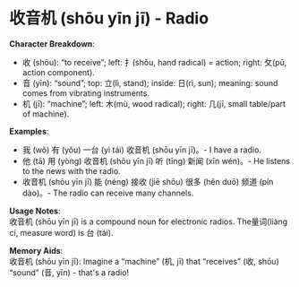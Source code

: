 # **收音机 (shōu yīn jī) - Radio**

**Character Breakdown**:  
- 收 (shōu): “to receive”; left: 扌(shǒu, hand radical) = action; right: 攵(pū, action component).  
- 音 (yīn): “sound”; top: 立(lì, stand); inside: 日(rì, sun); meaning: sound comes from vibrating instruments.  
- 机 (jī): “machine”; left: 木(mù, wood radical); right: 几(jī, small table/part of machine).

**Examples**:  
- 我 (wǒ) 有 (yǒu) 一台 (yì tái) 收音机 (shōu yīn jī)。- I have a radio.  
- 他 (tā) 用 (yòng) 收音机 (shōu yīn jī) 听 (tīng) 新闻 (xīn wén)。- He listens to the news with the radio.  
- 收音机 (shōu yīn jī) 能 (néng) 接收 (jiē shōu) 很多 (hěn duō) 频道 (pín dào)。- The radio can receive many channels.

**Usage Notes**:  
收音机 (shōu yīn jī) is a compound noun for electronic radios. The量词(liàng cí, measure word) is 台 (tái).

**Memory Aids**:  
收音机 (shōu yīn jī): Imagine a “machine” (机, jī) that “receives” (收, shōu) “sound” (音, yīn) - that's a radio!